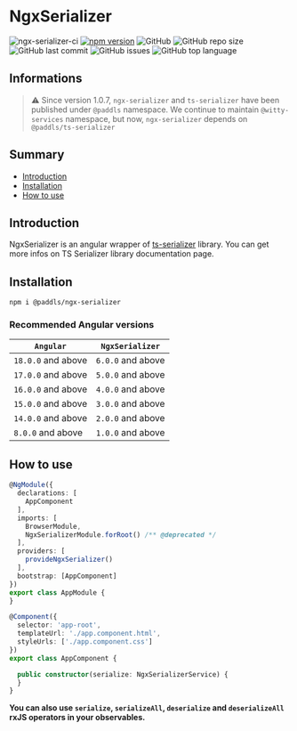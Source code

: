 # NgxSerializer

![ngx-serializer-ci](https://github.com/paddls/ngx-serializer/workflows/build/badge.svg?branch=master)
[![npm version](https://badge.fury.io/js/%40paddls%2Fngx-serializer.svg)](https://badge.fury.io/js/%40paddls%2Fngx-serializer)
![GitHub](https://img.shields.io/github/license/paddls/ngx-serializer)
![GitHub repo size](https://img.shields.io/github/repo-size/paddls/ngx-serializer)
![GitHub last commit](https://img.shields.io/github/last-commit/paddls/ngx-serializer)
![GitHub issues](https://img.shields.io/github/issues/paddls/ngx-serializer)
![GitHub top language](https://img.shields.io/github/languages/top/paddls/ngx-serializer)

## Informations

> :warning: Since version 1.0.7, ```ngx-serializer``` and ```ts-serializer``` have been published under ```@paddls```
> namespace. We continue to maintain ```@witty-services``` namespace, but now, ```ngx-serializer``` depends
> on ```@paddls/ts-serializer```

## Summary

* [Introduction](#introduction)
* [Installation](#installation)
* [How to use](#how-to-use)

## Introduction

NgxSerializer is an angular wrapper of [ts-serializer](https://github.com/paddls/ts-serializer) library.
You can get more infos on TS Serializer library documentation page.

## Installation

```shell script
npm i @paddls/ngx-serializer
```

### Recommended Angular versions

| `Angular`          | `NgxSerializer`   |
|--------------------|-------------------|
| `18.0.0` and above | `6.0.0` and above |
| `17.0.0` and above | `5.0.0` and above |
| `16.0.0` and above | `4.0.0` and above |
| `15.0.0` and above | `3.0.0` and above |
| `14.0.0` and above | `2.0.0` and above |
| `8.0.0` and above  | `1.0.0` and above |

## How to use

```typescript
@NgModule({
  declarations: [
    AppComponent
  ],
  imports: [
    BrowserModule,
    NgxSerializerModule.forRoot() /** @deprecated */
  ],
  providers: [
    provideNgxSerializer()
  ],
  bootstrap: [AppComponent]
})
export class AppModule {
}

@Component({
  selector: 'app-root',
  templateUrl: './app.component.html',
  styleUrls: ['./app.component.css']
})
export class AppComponent {

  public constructor(serialize: NgxSerializerService) {
  }
}
```

**You can also use `serialize`, `serializeAll`, `deserialize` and `deserializeAll` rxJS operators in your observables.**

